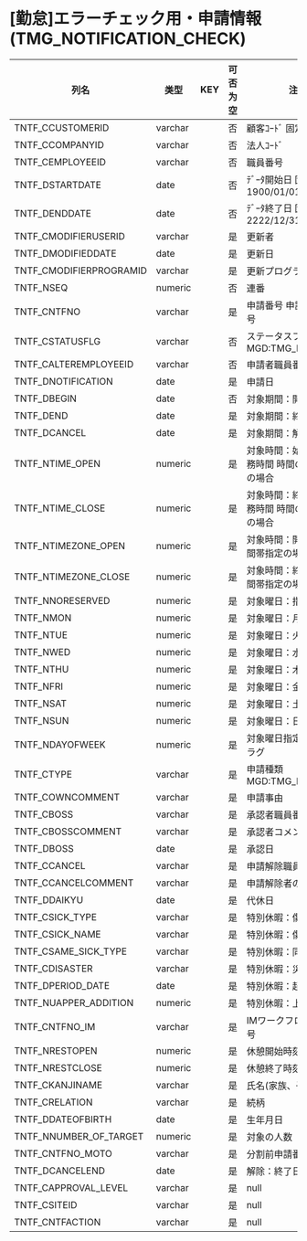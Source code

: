 # [勤怠]エラーチェック用・申請情報(TMG_NOTIFICATION_CHECK)
| 列名   | 类型   | KEY  | 可否为空 | 注释   |
| ---- | ---- | ---- | ---- | ---- |
|TNTF_CCUSTOMERID|varchar||否|顧客ｺｰﾄﾞ                        固定：01|
|TNTF_CCOMPANYID|varchar||否|法人ｺｰﾄﾞ|
|TNTF_CEMPLOYEEID|varchar||否|職員番号|
|TNTF_DSTARTDATE|date||否|ﾃﾞｰﾀ開始日                       固定：1900/01/01|
|TNTF_DENDDATE|date||否|ﾃﾞｰﾀ終了日                       固定：2222/12/31|
|TNTF_CMODIFIERUSERID|varchar||是|更新者|
|TNTF_DMODIFIEDDATE|date||是|更新日|
|TNTF_CMODIFIERPROGRAMID|varchar||是|更新プログラムID|
|TNTF_NSEQ|numeric||否|連番|
|TNTF_CNTFNO|varchar||是|申請番号                          申請者職員番号|連番|
|TNTF_CSTATUSFLG|varchar||否|ステータスフラグ               MGD:TMG_NTFSTATUS|
|TNTF_CALTEREMPLOYEEID|varchar||否|申請者職員番号|
|TNTF_DNOTIFICATION|date||是|申請日|
|TNTF_DBEGIN|date||否|対象期間：開始日|
|TNTF_DEND|date||是|対象期間：終了日|
|TNTF_DCANCEL|date||是|対象期間：解除日|
|TNTF_NTIME_OPEN|numeric||是|対象時間：始業時の非勤務時間                時間の直接指定の場合|
|TNTF_NTIME_CLOSE|numeric||是|対象時間：終業時の非勤務時間                時間の直接指定の場合|
|TNTF_NTIMEZONE_OPEN|numeric||是|対象時間：開始時刻                     時間帯指定の場合|
|TNTF_NTIMEZONE_CLOSE|numeric||是|対象時間：終了時刻                     時間帯指定の場合|
|TNTF_NNORESERVED|numeric||是|対象曜日：指定なし |
|TNTF_NMON|numeric||是|対象曜日：月曜|
|TNTF_NTUE|numeric||是|対象曜日：火曜|
|TNTF_NWED|numeric||是|対象曜日：水曜|
|TNTF_NTHU|numeric||是|対象曜日：木曜|
|TNTF_NFRI|numeric||是|対象曜日：金曜|
|TNTF_NSAT|numeric||是|対象曜日：土曜|
|TNTF_NSUN|numeric||是|対象曜日：日曜|
|TNTF_NDAYOFWEEK|numeric||是|対象曜日指定                        ビットフラグ|
|TNTF_CTYPE|varchar||是|申請種類                                      MGD:TMG_NTFTYPE|
|TNTF_COWNCOMMENT|varchar||是|申請事由|
|TNTF_CBOSS|varchar||是|承認者職員番号|
|TNTF_CBOSSCOMMENT|varchar||是|承認者コメント|
|TNTF_DBOSS|date||是|承認日|
|TNTF_CCANCEL|varchar||是|申請解除職員番号|
|TNTF_CCANCELCOMMENT|varchar||是|申請解除者のコメント|
|TNTF_DDAIKYU|date||是|代休日|
|TNTF_CSICK_TYPE|varchar||是|特別休暇：傷病種類|
|TNTF_CSICK_NAME|varchar||是|特別休暇：傷病名|
|TNTF_CSAME_SICK_TYPE|varchar||是|特別休暇：同一傷病区分|
|TNTF_CDISASTER|varchar||是|特別休暇：災害申請区分|
|TNTF_DPERIOD_DATE|date||是|特別休暇：起算日|
|TNTF_NUAPPER_ADDITION|numeric||是|特別休暇：上限加算|
|TNTF_CNTFNO_IM|varchar||是|IMワークフロー用申請番号|
|TNTF_NRESTOPEN|numeric||是|休憩開始時刻|
|TNTF_NRESTCLOSE|numeric||是|休憩終了時刻|
|TNTF_CKANJINAME|varchar||是|氏名(家族、子等の)|
|TNTF_CRELATION|varchar||是|続柄|
|TNTF_DDATEOFBIRTH|date||是|生年月日|
|TNTF_NNUMBER_OF_TARGET|numeric||是|対象の人数|
|TNTF_CNTFNO_MOTO|varchar||是|分割前申請番号|
|TNTF_DCANCELEND|date||是|解除：終了日|
|TNTF_CAPPROVAL_LEVEL|varchar||是|null|
|TNTF_CSITEID|varchar||是|null|
|TNTF_CNTFACTION|varchar||是|null|
